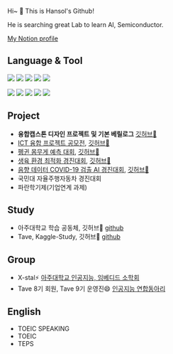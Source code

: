 
Hi~ 👋 This is Hansol's Github!

He is searching great Lab to learn AI, Semiconductor.

[My Notion profile](https://guttural-file-f46.notion.site/Hansol-s-Profile-48f43ef45e1e4d89a412ac6d00c98c73)


<!--
### Hope to enter 
- <img src="https://img.shields.io/badge/Samsung-050505?style=flat-square&logo=Samsung&logoColor=white"/>
- <img src="https://img.shields.io/badge/SK하이닉스-ed0707?style=flat-square&logoColor=white"/>
-->

  
## Language & Tool
<img src="https://img.shields.io/badge/Python-112fd9?style=flat-square&logo=Python&logoColor=white"/> <img src="https://img.shields.io/badge/Matlab-d62d1e?style=flat-square&logo=&logoColor=white"/> <img src="https://img.shields.io/badge/C++-4d640?style=flat-square&logo=C%2B%2B&logoColor=white"/> <img src="https://img.shields.io/badge/R-3776AB?style=flat-square&logo=R&logoColor=white"> <img src="https://img.shields.io/badge/Verilog-BD170B?style=flat-square&logoColor=white">

<img src="https://img.shields.io/badge/Pspice-42f563?style=flat-square&logoColor=white"/> <img src="https://img.shields.io/badge/LTspice-f58142?style=flat-square&logoColor=white"/> <img src="https://img.shields.io/badge/VSCode-f5e642?style=flat-square&logoColor=white"/> <img src="https://img.shields.io/badge/modelsim-8d42f5?style=flat-square&logoColor=white"/> <img src="https://img.shields.io/badge/vivado-349167?style=flat-square&logoColor=white"/> 




## Project
- **융합캡스톤 디자인 프로젝트 및 기본 베릴로그** [깃허브🌱](https://github.com/hansollasido/verilog-FPGA)
- [ICT 융합 프로젝트 공모전](https://www.all-con.co.kr/view/contest/474641), [깃허브🌱](https://github.com/hansollasido/Chat_bot)
- [펭귄 몸무게 예측 대회](https://dacon.io/competitions/official/235862/overview/description), [깃허브🌱](https://github.com/hansollasido/penguin)
- [생육 환경 최적화 경진대회](https://dacon.io/competitions/official/235897/overview/description), [깃허브🌱](https://github.com/hansollasido/dacon_plant)
- [음향 데이터 COVID-19 검출 AI 경진대회](https://dacon.io/competitions/official/235910/overview/description), [깃허브🌱](https://github.com/hansollasido/Dacon_covid19)
- 국민대 자율주행자동차 경진대회
- 파란학기제(기업연계 과제)

## Study
- 아주대학교 학습 공동체, 깃허브🌱 [github](https://github.com/hansollasido/X_stal_study)
- Tave, Kaggle-Study, 깃허브🌱 [github](https://github.com/T-aggle/Tave-kaggle-study)


## Group
- X-stal⚡ [아주대학교 인공지능, 임베디드 소학회](https://www.youtube.com/channel/UCyWvti9qQ77U5NDiSND_X2g)
- Tave 8기 회원, Tave 9기 운영진😄 [인공지능 연합동아리](https://www.instagram.com/tave_wave/?hl=en)

## English
- TOEIC SPEAKING
- TOEIC
- TEPS


<!--
**hansollasido/hansollasido** is a ✨ _special_ ✨ repository because its `README.md` (this file) appears on your GitHub profile.

Here are some ideas to get you started:

- 🔭 I’m currently working on ...
- 🌱 I’m currently learning ...
- 👯 I’m looking to collaborate on ...
- 🤔 I’m looking for help with ...
- 💬 Ask me about ...
- 📫 How to reach me: ...
- 😄 Pronouns: ...
- ⚡ Fun fact: ...
-->
